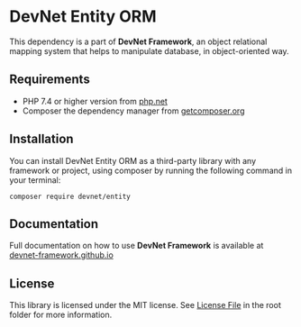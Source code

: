 # DevNet Entity ORM
This dependency is a part of **DevNet Framework**, an object relational mapping system that helps to manipulate database, in object-oriented way.

## Requirements
- PHP 7.4 or higher version from [php.net](https://www.php.net/)
- Composer the dependency manager from [getcomposer.org](https://getcomposer.org/)

## Installation

You can install DevNet Entity ORM as a third-party library with any framework or project, using composer by running the following command in your terminal:
```
composer require devnet/entity
```

## Documentation
Full documentation on how to use **DevNet Framework** is available at [devnet-framework.github.io](https://devnet-framework.github.io)

## License
This library is licensed under the MIT license. See [License File](https://github.com/DevNet-Framework/entity/blob/master/LICENSE) in the root folder for more information.
